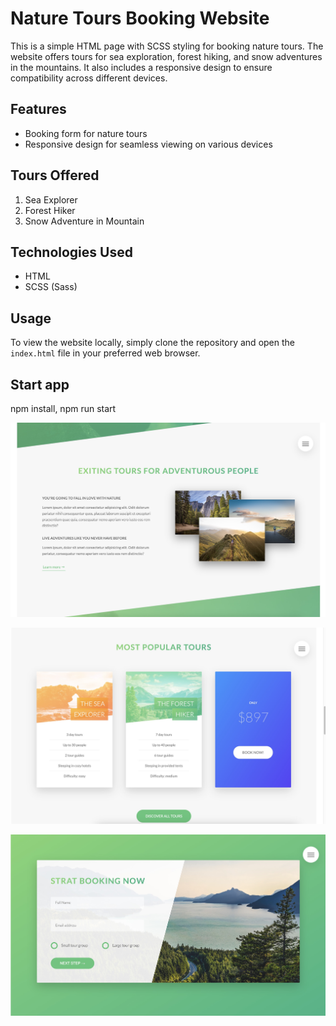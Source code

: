 # Nature Tours Booking Website

This is a simple HTML page with SCSS styling for booking nature tours. The website offers tours for sea exploration, forest hiking, and snow adventures in the mountains. It also includes a responsive design to ensure compatibility across different devices.

## Features

-   Booking form for nature tours
-   Responsive design for seamless viewing on various devices

## Tours Offered

1. Sea Explorer
2. Forest Hiker
3. Snow Adventure in Mountain

## Technologies Used

-   HTML
-   SCSS (Sass)

## Usage

To view the website locally, simply clone the repository and open the `index.html` file in your preferred web browser.

## Start app

npm install, npm run start

![alt text](C75441F7-06D6-4E43-A8D1-D233965B8629_1_201_a.jpeg)

![alt text](6EF7AB7F-EF74-4F68-8863-4D738DE8C284_1_201_a.jpeg)

![alt text](EFE0E97B-3575-4C40-80A2-852860265DFE_1_201_a.jpeg)
